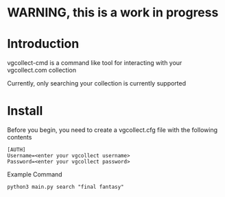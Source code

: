 # WARNING, this is a work in progress

# Introduction
vgcollect-cmd is a command like tool for interacting with your vgcollect.com collection

Currently, only searching your collection is currently supported

# Install
Before you begin, you need to create a vgcollect.cfg file with the following contents 

```
[AUTH]
Username=<enter your vgcollect username>
Password=<enter your vgcollect password>
```

Example Command
```
python3 main.py search "final fantasy"
```